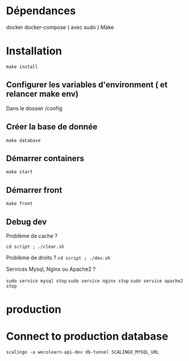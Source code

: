 # Dépendances

docker
docker-compose ( avec sudo )
Make

# Installation 

``
make install
``


## Configurer les variables d'environment ( et relancer make env)

Dans le dossier /config


## Créer la base de donnée


``
make database
``

## Démarrer containers 

``
make start
``



## Démarrer front

``
make front
``



## Debug dev

Problème de cache ? 

``
cd script ; ./clear.sh
``

Problème de droits ? 
``
cd script ; ./dev.sh
``

Services Mysql, Nginx ou Apache2 ? 

``
sudo service mysql stop
``
``
sudo service nginx stop
``
``
sudo service apache2 stop
``


# production

# Connect to production database

``
scalingo -a wecolearn-api-dev db-tunnel SCALINGO_MYSQL_URL
``








